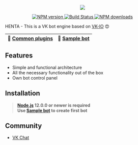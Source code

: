 <p align="center">
	<img src="https://raw.githubusercontent.com/u14-team/henta/master/docs/logo.svg?sanitize=true">
</p>
<p align="center">
	<a href="https://www.npmjs.com/package/henta">
		<img src="https://img.shields.io/npm/v/henta.svg?style=flat-square" alt="NPM version">
	</a>
	<a href="https://travis-ci.org/u14-team/henta">
		<img src="https://img.shields.io/travis/u14-team/henta.svg?style=flat-square" alt="Build Status">
	</a>
	<a href="https://www.npmjs.com/package/henta">
		<img src="https://img.shields.io/npm/dt/henta.svg?style=flat-square" alt="NPM downloads">
	</a>
</p>

HENTA - This is a VK bot engine based on [VK-IO](https://negezor.github.io/vk-io/) 😍

| 📖 [Common plugins](https://github.com/standardhentaplugins) | 🤖 [Sample bot](https://github.com/u14-team/henta-bot-base) |
|------------------------------------------------------|--------------------------------|

## Features
- Simple and functional architecture
- All the necessary functionality out of the box
- Own bot control panel

## Installation
> **[Node.js](https://nodejs.org/) 12.0.0 or newer is required**  
> **Use [Sample bot](https://github.com/u14-team/henta-bot-base) to create first bot**

## Community
* [VK Chat](https://vk.me/join/2qDKyes0PJlPljT5hgsUQgk0eKrstr84qEo=)